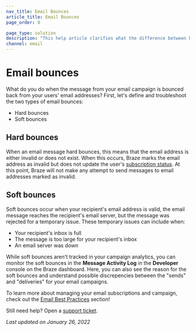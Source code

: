 ```yaml
---
nav_title: Email Bounces
article_title: Email Bounces
page_order: 0

page_type: solution
description: "This help article clarifies what the difference between hard bounces and soft bounces."
channel: email
---
```


# Email bounces

What do you do when the message from your email campaign is bounced back from your users' email addresses? First, let's define and troubleshoot the two types of email bounces:
- Hard bounces
- Soft bounces  

## Hard bounces

When an email message hard bounces, this means that the email address is either invalid or does not exist. When this occurs, Braze marks the email address as invalid but does not update the user's [subscription status][1]. At this point, Braze will not make any attempt to send messages to email addresses marked as invalid.

## Soft bounces

Soft bounces occur when your recipient's email address is valid, the email message reaches the recipient's email server, but the message was rejected for a temporary issue. These temporary issues can include when:
- Your recipient's inbox is full
- The message is too large for your recipient's inbox  
- An email server was down

While soft bounces aren't tracked in your campaign analytics, you can monitor the soft bounces in the **Message Activity Log** in the **Developer** console on the Braze dashboard. Here, you can also see the reason for the soft bounces and understand possible discrepencies between the "sends" and "deliveries" for your email campaigns.

To learn more about managing your email subscriptions and campaign, check out the [Email Best Practices][2] section!

Still need help? Open a [support ticket]({{site.baseurl}}/braze_support/).

_Last updated on January 26, 2022_

[1]: {{site.baseurl}}/user_guide/message_building_by_channel/email/managing_user_subscriptions
[2]: {{site.baseurl}}/user_guide/message_building_by_channel/email/best_practices